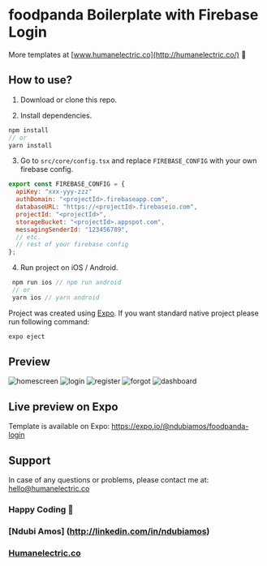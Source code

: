﻿# foodpanda Boilerplate with Firebase Login 

More templates at [www.humanelectric.co](http://humanelectric.co/) 💖

## How to use?

1. Download or clone this repo.

2. Install dependencies.

```js
npm install
// or
yarn install
```

3. Go to `src/core/config.tsx` and replace `FIREBASE_CONFIG` with your own firebase config.

```js
export const FIREBASE_CONFIG = {
  apiKey: "xxx-yyy-zzz" 
  authDomain: "<projectId>.firebaseapp.com",
  databaseURL: "https://<projectId>.firebaseio.com",
  projectId: "<projectId>",
  storageBucket: "<projectId>.appspot.com",
  messagingSenderId: "123456789",
  // etc.
  // rest of your firebase config
};
```

4. Run project on iOS / Android.

```js
 npm run ios // npm run android
 // or
 yarn ios // yarn android
```

Project was created using [Expo](https://expo.io/). If you want standard native project please run following command:

```js
expo eject
```

## Preview

![homescreen](https://bitbucket.org/ndubiamos/foodpanda/master/assets/homescreen.png?raw=true)
![login](https://bitbucket.org/ndubiamos/foodpanda/master/assets/login.png?raw=true)
![register](https://bitbucket.org/ndubiamos/foodpanda/master/assets/register.png?raw=true)
![forgot](https://bitbucket.org/ndubiamos/foodpanda/master/assets/forgot.png?raw=true)
![dashboard](https://bitbucket.org/ndubiamos/foodpanda/master/assets/dashboard.png?raw=true)

## Live preview on Expo

Template is available on Expo:
https://expo.io/@ndubiamos/foodpanda-login

## Support

In case of any questions or problems, please contact me at:
[hello@humanelectric.co](mailto:hello@humanelectric.co)

### Happy Coding 💖

### [Ndubi Amos] (http://linkedin.com/in/ndubiamos)

### [Humanelectric.co](http://humanelectric.co/)
